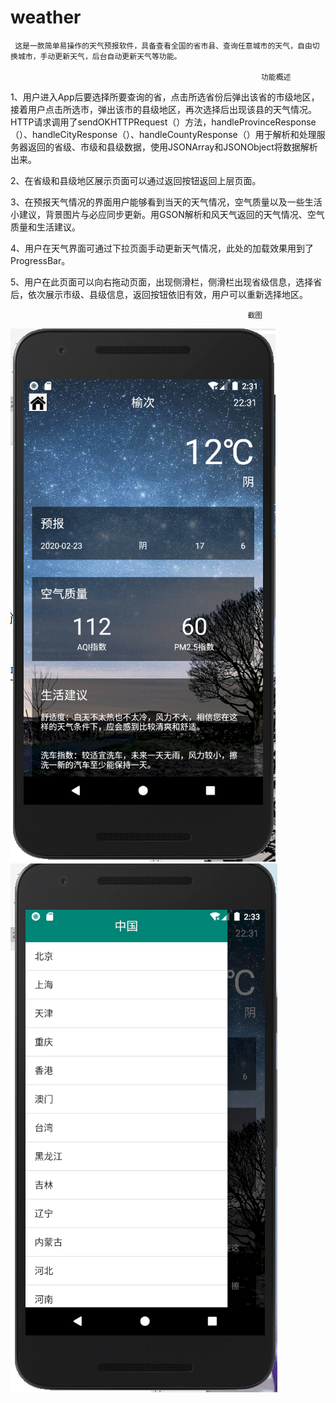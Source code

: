 # weather
                                                            
     这是一款简单易操作的天气预报软件，具备查看全国的省市县、查询任意城市的天气，自由切换城市，手动更新天气，后台自动更新天气等功能。
 
                                                            功能概述

1、用户进入App后要选择所要查询的省，点击所选省份后弹出该省的市级地区，接着用户点击所选市，弹出该市的县级地区，再次选择后出现该县的天气情况。HTTP请求调用了sendOKHTTPRequest（）方法，handleProvinceResponse（）、handleCityResponse（）、handleCountyResponse（）用于解析和处理服务器返回的省级、市级和县级数据，使用JSONArray和JSONObject将数据解析出来。

2、在省级和县级地区展示页面可以通过返回按钮返回上层页面。

3、在预报天气情况的界面用户能够看到当天的天气情况，空气质量以及一些生活小建议，背景图片与必应同步更新。用GSON解析和风天气返回的天气情况、空气质量和生活建议。

4、用户在天气界面可通过下拉页面手动更新天气情况，此处的加载效果用到了ProgressBar。

5、用户在此页面可以向右拖动页面，出现侧滑栏，侧滑栏出现省级信息，选择省后，依次展示市级、县级信息，返回按钮依旧有效，用户可以重新选择地区。

                                                         截图

![](https://github.com/cy0215/weather/blob/master/WeatherApp%E5%9B%BE%E7%89%871.png)  ![](https://github.com/cy0215/weather/blob/master/WeatherApp%E5%9B%BE%E7%89%872.png)                                        
                     
